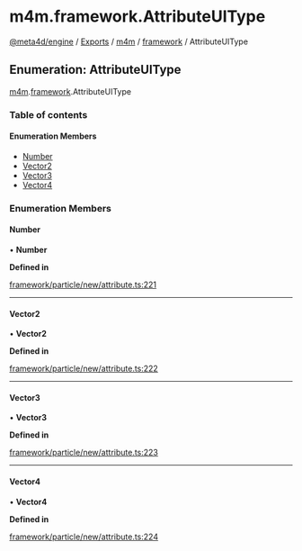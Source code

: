 # m4m.framework.AttributeUIType

[@meta4d/engine](../) / [Exports](../modules/) / [m4m](../modules/m4m.md) / [framework](../modules/m4m.framework.md) / AttributeUIType

## Enumeration: AttributeUIType

[m4m](../modules/m4m.md).[framework](../modules/m4m.framework.md).AttributeUIType

### Table of contents

#### Enumeration Members

* [Number](m4m.framework.AttributeUIType.md#number)
* [Vector2](m4m.framework.AttributeUIType.md#vector2)
* [Vector3](m4m.framework.AttributeUIType.md#vector3)
* [Vector4](m4m.framework.AttributeUIType.md#vector4)

### Enumeration Members

#### Number

• **Number**

**Defined in**

[framework/particle/new/attribute.ts:221](https://github.com/meta4d-me/meta4d-engine/blob/cf6bfe6/src/framework/particle/new/attribute.ts#L221)

***

#### Vector2

• **Vector2**

**Defined in**

[framework/particle/new/attribute.ts:222](https://github.com/meta4d-me/meta4d-engine/blob/cf6bfe6/src/framework/particle/new/attribute.ts#L222)

***

#### Vector3

• **Vector3**

**Defined in**

[framework/particle/new/attribute.ts:223](https://github.com/meta4d-me/meta4d-engine/blob/cf6bfe6/src/framework/particle/new/attribute.ts#L223)

***

#### Vector4

• **Vector4**

**Defined in**

[framework/particle/new/attribute.ts:224](https://github.com/meta4d-me/meta4d-engine/blob/cf6bfe6/src/framework/particle/new/attribute.ts#L224)

